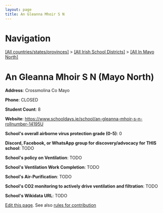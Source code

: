 ```yaml
---
layout: page
title: An Gleanna Mhoir S N
---
```

# Navigation

[[All countries/states/provinces]](../../..) > [[All Irish School Districts]](../..) > [[All In Mayo North]](..)

# An Gleanna Mhoir S N (Mayo North)

**Address**: Crossmolina Co Mayo

**Phone**: CLOSED

**Student Count**: 8

**Website**: <https://www.schooldays.ie/school/an-gleanna-mhoir-s-n-rollnumber-14195U>

**School's overall airborne virus protection grade (0-5)**: 0

**Discord, Facebook, or WhatsApp group for discovery/advocacy for THIS school**: TODO

**School's policy on Ventilation**: TODO

**School's Ventilation Work Completion**: TODO

**School's Air-Purification**: TODO

**School's CO2 monitoring to actively drive ventilation and filtration**: TODO

**School's Wikidata URL**: TODO


[Edit this page](https://github.com/ventilate-schools/Ireland/edit/main/./Mayo_North/An_Gleanna_Mhoir_S_N.md). See also [rules for contribution](../../../contribution-rules/)